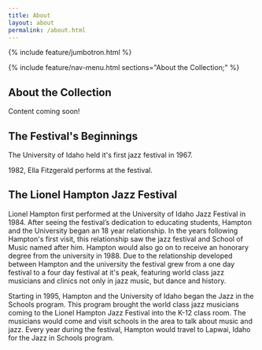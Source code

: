 ```yaml
---
title: About
layout: about
permalink: /about.html
---
```

{% include feature/jumbotron.html %} 

{% include feature/nav-menu.html sections="About the Collection;" %} 

## About the Collection


Content coming soon!

## The Festival's Beginnings

The University of Idaho held it's first jazz festival in 1967. 

1982, Ella Fitzgerald performs at the festival.

## The Lionel Hampton Jazz Festival

Lionel Hampton first performed at the University of Idaho Jazz Festival in 1984. After seeing the festival’s dedication to educating students, Hampton and the University began an 18 year relationship. In the years following Hampton's first visit, this relationship saw the jazz festival and School of Music named after him. Hampton would also go on to receive an honorary degree from the university in 1988. Due to the relationship developed between Hampton and the university the festival grew from a one day festival to a four day festival at it's peak, featuring world class jazz musicians and clinics not only in jazz music, but dance and history. 



Starting in 1995, Hampton and the University of Idaho began the Jazz in the Schools program. This program brought the world class jazz musicians coming to the Lionel Hampton Jazz Festival into the K-12 class room. The musicians would come and visit schools in the area to talk about music and jazz. Every year during the festival, Hampton would travel to Lapwai, Idaho for the Jazz in Schools program. 








<div class="clearfix"></div>

